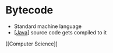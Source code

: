 # Bytecode

- Standard machine language
- [[Java]] source code gets compiled to it

[[Computer Science]]

[//begin]: # "Autogenerated link references for markdown compatibility"
[java]: java "Java"
[computer-science]: computer-science "Computer Science"
[//end]: # "Autogenerated link references"